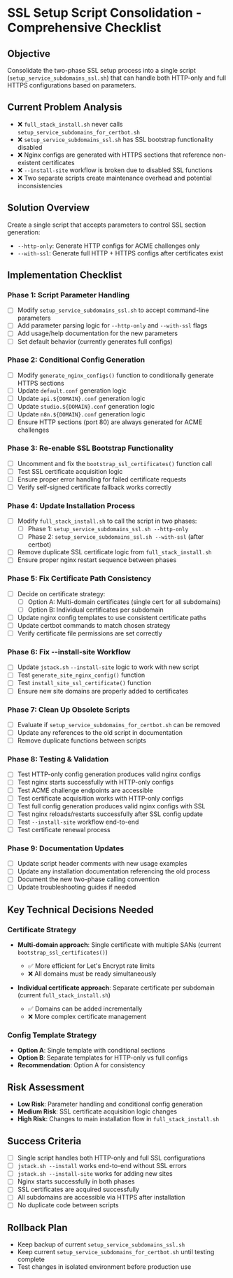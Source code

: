 # SSL Setup Script Consolidation - Comprehensive Checklist

## **Objective**
Consolidate the two-phase SSL setup process into a single script (`setup_service_subdomains_ssl.sh`) that can handle both HTTP-only and full HTTPS configurations based on parameters.

## **Current Problem Analysis**
- ❌ `full_stack_install.sh` never calls `setup_service_subdomains_for_certbot.sh`
- ❌ `setup_service_subdomains_ssl.sh` has SSL bootstrap functionality disabled
- ❌ Nginx configs are generated with HTTPS sections that reference non-existent certificates
- ❌ `--install-site` workflow is broken due to disabled SSL functions
- ❌ Two separate scripts create maintenance overhead and potential inconsistencies

## **Solution Overview**
Create a single script that accepts parameters to control SSL section generation:
- `--http-only`: Generate HTTP configs for ACME challenges only
- `--with-ssl`: Generate full HTTP + HTTPS configs after certificates exist

## **Implementation Checklist**

### **Phase 1: Script Parameter Handling**
- [ ] Modify `setup_service_subdomains_ssl.sh` to accept command-line parameters
- [ ] Add parameter parsing logic for `--http-only` and `--with-ssl` flags
- [ ] Add usage/help documentation for the new parameters
- [ ] Set default behavior (currently generates full configs)

### **Phase 2: Conditional Config Generation**
- [ ] Modify `generate_nginx_configs()` function to conditionally generate HTTPS sections
- [ ] Update `default.conf` generation logic
- [ ] Update `api.${DOMAIN}.conf` generation logic  
- [ ] Update `studio.${DOMAIN}.conf` generation logic
- [ ] Update `n8n.${DOMAIN}.conf` generation logic
- [ ] Ensure HTTP sections (port 80) are always generated for ACME challenges

### **Phase 3: Re-enable SSL Bootstrap Functionality**
- [ ] Uncomment and fix the `bootstrap_ssl_certificates()` function call
- [ ] Test SSL certificate acquisition logic
- [ ] Ensure proper error handling for failed certificate requests
- [ ] Verify self-signed certificate fallback works correctly

### **Phase 4: Update Installation Process**
- [ ] Modify `full_stack_install.sh` to call the script in two phases:
  - [ ] Phase 1: `setup_service_subdomains_ssl.sh --http-only`
  - [ ] Phase 2: `setup_service_subdomains_ssl.sh --with-ssl` (after certbot)
- [ ] Remove duplicate SSL certificate logic from `full_stack_install.sh`
- [ ] Ensure proper nginx restart sequence between phases

### **Phase 5: Fix Certificate Path Consistency**
- [ ] Decide on certificate strategy:
  - [ ] Option A: Multi-domain certificates (single cert for all subdomains)
  - [ ] Option B: Individual certificates per subdomain
- [ ] Update nginx config templates to use consistent certificate paths
- [ ] Update certbot commands to match chosen strategy
- [ ] Verify certificate file permissions are set correctly

### **Phase 6: Fix --install-site Workflow**
- [ ] Update `jstack.sh` `--install-site` logic to work with new script
- [ ] Test `generate_site_nginx_config()` function
- [ ] Test `install_site_ssl_certificate()` function
- [ ] Ensure new site domains are properly added to certificates

### **Phase 7: Clean Up Obsolete Scripts**
- [ ] Evaluate if `setup_service_subdomains_for_certbot.sh` can be removed
- [ ] Update any references to the old script in documentation
- [ ] Remove duplicate functions between scripts

### **Phase 8: Testing & Validation**
- [ ] Test HTTP-only config generation produces valid nginx configs
- [ ] Test nginx starts successfully with HTTP-only configs
- [ ] Test ACME challenge endpoints are accessible
- [ ] Test certificate acquisition works with HTTP-only configs
- [ ] Test full config generation produces valid nginx configs with SSL
- [ ] Test nginx reloads/restarts successfully after SSL config update
- [ ] Test `--install-site` workflow end-to-end
- [ ] Test certificate renewal process

### **Phase 9: Documentation Updates**
- [ ] Update script header comments with new usage examples
- [ ] Update any installation documentation referencing the old process
- [ ] Document the new two-phase calling convention
- [ ] Update troubleshooting guides if needed

## **Key Technical Decisions Needed**

### **Certificate Strategy**
- **Multi-domain approach**: Single certificate with multiple SANs (current `bootstrap_ssl_certificates()`)
  - ✅ More efficient for Let's Encrypt rate limits
  - ❌ All domains must be ready simultaneously
  
- **Individual certificate approach**: Separate certificate per subdomain (current `full_stack_install.sh`)
  - ✅ Domains can be added incrementally
  - ❌ More complex certificate management

### **Config Template Strategy**
- **Option A**: Single template with conditional sections
- **Option B**: Separate templates for HTTP-only vs full configs
- **Recommendation**: Option A for consistency

## **Risk Assessment**
- **Low Risk**: Parameter handling and conditional config generation
- **Medium Risk**: SSL certificate acquisition logic changes
- **High Risk**: Changes to main installation flow in `full_stack_install.sh`

## **Success Criteria**
- [ ] Single script handles both HTTP-only and full SSL configurations
- [ ] `jstack.sh --install` works end-to-end without SSL errors
- [ ] `jstack.sh --install-site` works for adding new sites
- [ ] Nginx starts successfully in both phases
- [ ] SSL certificates are acquired successfully
- [ ] All subdomains are accessible via HTTPS after installation
- [ ] No duplicate code between scripts

## **Rollback Plan**
- Keep backup of current `setup_service_subdomains_ssl.sh`
- Keep current `setup_service_subdomains_for_certbot.sh` until testing complete
- Test changes in isolated environment before production use